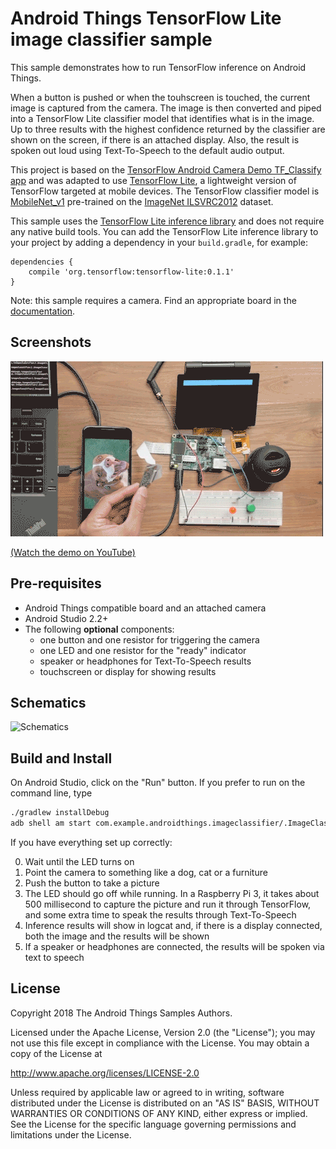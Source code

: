 # Android Things TensorFlow Lite image classifier sample

This sample demonstrates how to run TensorFlow inference on Android Things.

When a button is pushed or when the touhscreen is touched, the current image is captured from the
camera. The image is then converted and piped into a TensorFlow Lite classifier model that
identifies what is in the image. Up to three results with the highest confidence returned by the
classifier are shown on the screen, if there is an attached display. Also, the result is spoken out
loud using Text-To-Speech to the default audio output.

This project is based on the
[TensorFlow Android Camera Demo TF_Classify app](https://github.com/tensorflow/tensorflow/blob/master/tensorflow/examples/android/)
and was adapted to use [TensorFlow Lite](https://www.tensorflow.org/mobile/tflite/), a lightweight version of TensorFlow targeted at mobile
devices. The TensorFlow classifier model is
[MobileNet\_v1](https://github.com/tensorflow/models/blob/master/research/slim/nets/mobilenet_v1.md)
pre-trained on the [ImageNet ILSVRC2012](http://www.image-net.org/challenges/LSVRC/2012/) dataset.

This sample uses the [TensorFlow Lite inference library](https://bintray.com/google/tensorflow/tensorflow-lite)
and does not require any native build tools. You can add the TensorFlow Lite inference library to
your project by adding a dependency in your `build.gradle`, for example:
```
dependencies {
    compile 'org.tensorflow:tensorflow-lite:0.1.1'
}
```

Note: this sample requires a camera. Find an appropriate board in the
[documentation](https://developer.android.com/things/hardware/developer-kits.html).

## Screenshots

![TensorFlow Lite image classifier sample demo][demo-gif]

[(Watch the demo on YouTube)][demo-yt]

## Pre-requisites

- Android Things compatible board and an attached camera
- Android Studio 2.2+
- The following **optional** components:
    - one button and one resistor for triggering the camera
    - one LED and one resistor for the "ready" indicator 
    - speaker or headphones for Text-To-Speech results
    - touchscreen or display for showing results

## Schematics

![Schematics](rpi3_schematics_tf.png)

## Build and Install

On Android Studio, click on the "Run" button.
If you prefer to run on the command line, type
```bash
./gradlew installDebug
adb shell am start com.example.androidthings.imageclassifier/.ImageClassifierActivity
```

If you have everything set up correctly:

0. Wait until the LED turns on
0. Point the camera to something like a dog, cat or a furniture
0. Push the button to take a picture
0. The LED should go off while running. In a Raspberry Pi 3, it takes about 500 millisecond to
   capture the picture and run it through TensorFlow, and some extra time to speak the results
   through Text-To-Speech
0. Inference results will show in logcat and, if there is a display connected,
   both the image and the results will be shown
0. If a speaker or headphones are connected, the results will be spoken via
   text to speech

## License

Copyright 2018 The Android Things Samples Authors.

Licensed under the Apache License, Version 2.0 (the "License");
you may not use this file except in compliance with the License.
You may obtain a copy of the License at

  http://www.apache.org/licenses/LICENSE-2.0

Unless required by applicable law or agreed to in writing, software
distributed under the License is distributed on an "AS IS" BASIS, WITHOUT
WARRANTIES OR CONDITIONS OF ANY KIND, either express or implied.  See the
License for the specific language governing permissions and limitations under
the License.

[demo-yt]: https://www.youtube.com/watch?v=8kxYlI9R2xo&list=PLWz5rJ2EKKc-GjpNkFe9q3DhE2voJscDT&index=11
[demo-gif]: demo1.gif